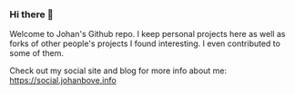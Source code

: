 ### Hi there 👋

Welcome to Johan's Github repo. I keep personal projects here as well as forks of other people's projects I found interesting. I even contributed to some of them.

Check out my social site and blog for more info about me: <https://social.johanbove.info>
